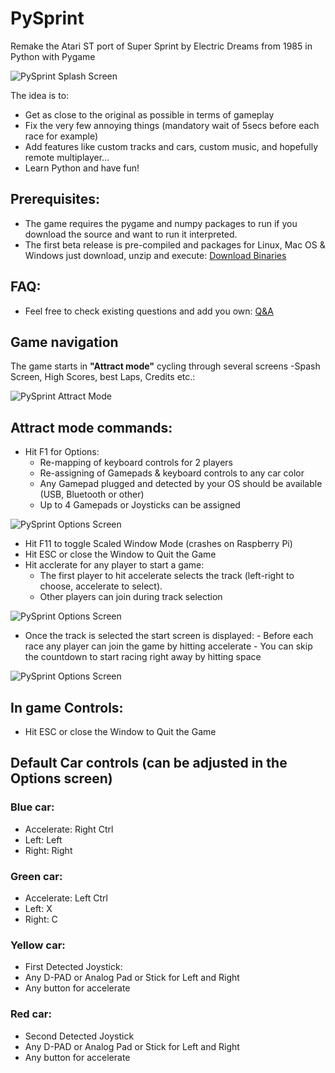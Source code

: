 # PySprint
Remake the Atari ST port of Super Sprint by Electric Dreams from 1985 in Python with Pygame

![PySprint Splash Screen](https://repository-images.githubusercontent.com/342905347/8c764600-a6cd-11eb-8854-8a5d35ea4e94)

The idea is to:
- Get as close to the original as possible in terms of gameplay
- Fix the very few annoying things (mandatory wait of 5secs before each race for example)
- Add features like custom tracks and cars, custom music, and hopefully remote multiplayer...
- Learn Python and have fun!

## Prerequisites:

- The game requires the pygame and numpy packages to run if you download the source and want to run it interpreted.
- The first beta release is pre-compiled and packages for Linux, Mac OS & Windows just download, unzip and execute:
  [Download Binaries](https://github.com/salem-ok/PySprint/releases/tag/v0.29-beta)

## FAQ:
- Feel free to check existing questions and add you own:
  [Q&A](https://github.com/salem-ok/PySprint/discussions/categories/q-a)

## Game navigation

The game starts in **"Attract mode"** cycling through several screens -Spash Screen, High Scores, best Laps, Credits etc.:

![PySprint Attract Mode](https://github.com/salem-ok/PySprint/blob/main/ImageSource/Attract.gif?raw=true)

## Attract mode commands:
  - Hit F1 for Options:
       - Re-mapping of keyboard controls for 2 players
       - Re-assigning of Gamepads & keyboard controls to any car color
       - Any Gamepad plugged and detected by your OS should be available (USB, Bluetooth or other)
       - Up to 4 Gamepads or Joysticks can be assigned

![PySprint Options Screen](https://github.com/salem-ok/PySprint/blob/main/ImageSource/OptionsScreen.png?raw=true)

  - Hit F11 to toggle Scaled Window Mode (crashes on Raspberry Pi)
  - Hit ESC or close the Window to Quit the Game
  - Hit acclerate for any player to start a game:
      - The first player to hit accelerate selects the track (left-right to choose, accelerate to select).
      - Other players can join during track selection

![PySprint Options Screen](https://github.com/salem-ok/PySprint/blob/main/ImageSource/SelectTrack.gif?raw=true)

- Once the track is selected the start screen is displayed:
        - Before each race any player can join the game by hitting accelerate
        - You can skip the countdown to start racing right away by hitting space

![PySprint Options Screen](https://github.com/salem-ok/PySprint/blob/main/ImageSource/StartRace.gif?raw=true)

## In game Controls:

- Hit ESC or close the Window to Quit the Game

## Default Car controls (can be adjusted in the Options screen)

### Blue car:
  - Accelerate: Right Ctrl
  - Left: Left
  - Right: Right

### Green car:
  - Accelerate: Left Ctrl
  - Left: X
  - Right: C

### Yellow car:
  - First Detected Joystick:
  - Any D-PAD or Analog Pad or Stick for Left and Right
  - Any button for accelerate

### Red car:
  - Second Detected Joystick
  - Any D-PAD or Analog Pad or Stick for Left and Right
  - Any button for accelerate
